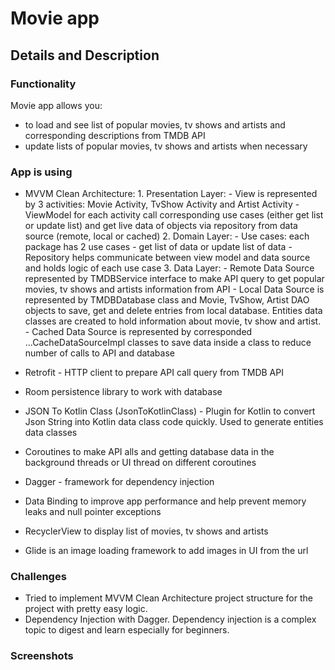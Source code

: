 # Movie app
## Details and Description
### Functionality
Movie app allows you:
* to load and see list of popular movies, tv shows and artists and corresponding descriptions from TMDB API 
* update lists of popular movies, tv shows and artists when necessary 

### App is using
* MVVM Clean Architecture:
      1. Presentation Layer:
            - View is represented by 3 activities: Movie Activity, TvShow Activity and Artist Activity
            - ViewModel for each activity call corresponding use cases (either get list or update list) and get live data of objects via repository from data source (remote, local or cached)
      2. Domain Layer:
            - Use cases: each package has 2 use cases - get list of data or update list of data
            - Repository helps communicate between view model and data source and holds logic of each use case
      3. Data Layer:
            - Remote Data Source represented by TMDBService interface to make API query to get popular movies, tv shows and artists information from API 
            - Local Data Source is represented by TMDBDatabase class and Movie, TvShow, Artist DAO objects to save, get and delete entries from local database. Entities data classes are created to hold information about movie, tv show and artist.
            - Cached Data Source is represented by corresponded ...CacheDataSourceImpl classes to save data inside a class to reduce number of calls to API and database

* Retrofit - HTTP client to prepare API call query from TMDB API
* Room persistence library to work with database
* JSON To Kotlin Class ​(JsonToKotlinClass)​ - Plugin for Kotlin to convert Json String into Kotlin data class code quickly. Used to generate entities data classes
* Coroutines to make API alls and getting database data in the background threads or UI thread on different coroutines
* Dagger - framework for dependency injection
* Data Binding to improve app performance and help prevent memory leaks and null pointer exceptions
* RecyclerView to display list of movies, tv shows and artists
* Glide is an image loading framework to add images in UI from the url

### Challenges

* Tried to implement MVVM Clean Architecture project structure for the project with pretty easy logic.
* Dependency Injection with Dagger. Dependency injection is a complex topic to digest and learn especially for beginners.

### Screenshots
